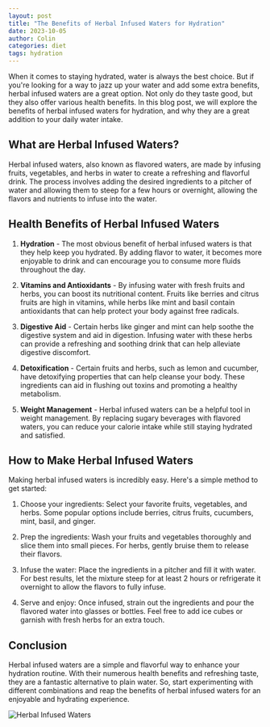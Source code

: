 ```yaml
---
layout: post
title: "The Benefits of Herbal Infused Waters for Hydration"
date: 2023-10-05
author: Colin
categories: diet
tags: hydration
---
```


When it comes to staying hydrated, water is always the best choice. But if you're looking for a way to jazz up your water and add some extra benefits, herbal infused waters are a great option. Not only do they taste good, but they also offer various health benefits. In this blog post, we will explore the benefits of herbal infused waters for hydration, and why they are a great addition to your daily water intake.

## What are Herbal Infused Waters?

Herbal infused waters, also known as flavored waters, are made by infusing fruits, vegetables, and herbs in water to create a refreshing and flavorful drink. The process involves adding the desired ingredients to a pitcher of water and allowing them to steep for a few hours or overnight, allowing the flavors and nutrients to infuse into the water.

## Health Benefits of Herbal Infused Waters

1. **Hydration** - The most obvious benefit of herbal infused waters is that they help keep you hydrated. By adding flavor to water, it becomes more enjoyable to drink and can encourage you to consume more fluids throughout the day.

2. **Vitamins and Antioxidants** - By infusing water with fresh fruits and herbs, you can boost its nutritional content. Fruits like berries and citrus fruits are high in vitamins, while herbs like mint and basil contain antioxidants that can help protect your body against free radicals.

3. **Digestive Aid** - Certain herbs like ginger and mint can help soothe the digestive system and aid in digestion. Infusing water with these herbs can provide a refreshing and soothing drink that can help alleviate digestive discomfort.

4. **Detoxification** - Certain fruits and herbs, such as lemon and cucumber, have detoxifying properties that can help cleanse your body. These ingredients can aid in flushing out toxins and promoting a healthy metabolism.

5. **Weight Management** - Herbal infused waters can be a helpful tool in weight management. By replacing sugary beverages with flavored waters, you can reduce your calorie intake while still staying hydrated and satisfied.

## How to Make Herbal Infused Waters

Making herbal infused waters is incredibly easy. Here's a simple method to get started:

1. Choose your ingredients: Select your favorite fruits, vegetables, and herbs. Some popular options include berries, citrus fruits, cucumbers, mint, basil, and ginger.

2. Prep the ingredients: Wash your fruits and vegetables thoroughly and slice them into small pieces. For herbs, gently bruise them to release their flavors.

3. Infuse the water: Place the ingredients in a pitcher and fill it with water. For best results, let the mixture steep for at least 2 hours or refrigerate it overnight to allow the flavors to fully infuse.

4. Serve and enjoy: Once infused, strain out the ingredients and pour the flavored water into glasses or bottles. Feel free to add ice cubes or garnish with fresh herbs for an extra touch.

## Conclusion

Herbal infused waters are a simple and flavorful way to enhance your hydration routine. With their numerous health benefits and refreshing taste, they are a fantastic alternative to plain water. So, start experimenting with different combinations and reap the benefits of herbal infused waters for an enjoyable and hydrating experience.

![Herbal Infused Waters](https://source.unsplash.com/1600x900/?herbal-infused-waters)